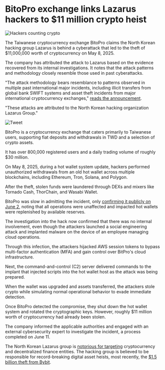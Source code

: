 # BitoPro exchange links Lazarus hackers to $11 million crypto heist

![Hackers counting crypto](https://www.bleepstatic.com/content/hl-images/2023/12/01/Hackers_crypto.jpg)

The Taiwanese cryptocurrency exchange BitoPro claims the North Korean hacking group Lazarus is behind a cyberattack that led to the theft of $11,000,000 worth of cryptocurrency on May 8, 2025.

The company has attributed the attack to Lazarus based on the evidence recovered from its internal investigations. It notes that the attack patterns and methodology closely resemble those used in past cyberattacks.

"The attack methodology bears resemblance to patterns observed in multiple past international major incidents, including illicit transfers from global bank SWIFT systems and asset theft incidents from major international cryptocurrency exchanges," [reads the announcement](https://www.bitopro.com/ns/en-US/announcements/1226).

"These attacks are attributed to the North Korean hacking organization Lazarus Group."

![Tweet](https://www.bleepstatic.com/images/news/u/1220909/2025/June/bitopro.png)

BitoPro is a cryptocurrency exchange that caters primarily to Taiwanese users, supporting fiat deposits and withdrawals in TWD and a selection of crypto assets.

It has over 800,000 registered users and a daily trading volume of roughly $30 million.

On May 8, 2025, during a hot wallet system update, hackers performed unauthorized withdrawals from an old hot wallet across multiple blockchains, including Ethereum, Tron, Solana, and Polygon.

After the theft, stolen funds were laundered through DEXs and mixers like Tornado Cash, ThorChain, and Wasabi Wallet.

BitoPro was slow in admitting the incident, only [confirming it publicly on June 2](https://x.com/BitoEx%5FOfficial/status/1929476662120345863), noting that all operations were unaffected and impacted hot wallets were replenished by available reserves.

The investigation into the hack now confirmed that there was no internal involvement, even though the attackers launched a social engineering attack and implanted malware on the device of an employee managing cloud operations.

Through this infection, the attackers hijacked AWS session tokens to bypass multi-factor authentication (MFA) and gain control over BitPro's cloud infrastructure.

Next, the command-and-control (C2) server delivered commands to the implant that injected scripts into the hot wallet host as the attack was being prepared.

When the wallet was upgraded and assets transferred, the attackers stole crypto while simulating normal operational behavior to evade immediate detection.

Once BitoPro detected the compromise, they shut down the hot wallet system and rotated the cryptographic keys. However, roughly $11 million worth of cryptocurrency had already been stolen.

The company informed the applicable authorities and engaged with an external cybersecurity expert to investigate the incident, a process completed on June 11.

The North Korean Lazarus group is [notorious for targeting](https://www.bleepingcomputer.com/news/security/north-korean-hackers-adopt-clickfix-attacks-to-target-crypto-firms/) cryptocurrency and decentralized finance entities. The hacking group is believed to be responsible for record-breaking digital asset heists, most recently, the [$1.5 billion theft from Bybit](https://www.bleepingcomputer.com/news/security/fbi-confirms-lazarus-hackers-were-behind-15b-bybit-crypto-heist/).